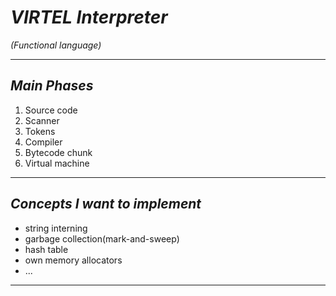 # ***VIRTEL Interpreter***
  *(Functional language)*

---

## *Main Phases*

1. Source code
2.  Scanner
3.   Tokens
4.  Compiler
5.  Bytecode
     chunk
6.  Virtual
    machine

---

## *Concepts I want to implement*
- string interning
- garbage collection(mark-and-sweep)
- hash table
- own memory allocators
- ...

---

